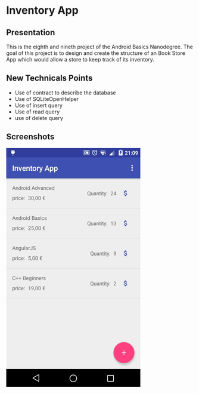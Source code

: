 # Inventory App
## Presentation
This is the eighth and nineth project of the Android Basics Nanodegree.
The goal of this project is to design and create the structure of an Book Store App which would allow a store to keep track of its inventory.

## New Technicals Points
* Use of contract to describe the database
* Use of SQLiteOpenHelper
* Use of insert query
* Use of read query
* use of delete query

## Screenshots
![Screenshots](./images/inventor_app.gif)
